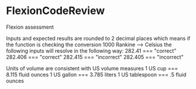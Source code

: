 # FlexionCodeReview
Flexion assessment







Inputs and expected results are rounded to 2 decimal places which means
if the function is checking the conversion 1000 Rankine --> Celsius the following inputs will resolve
in the following way: 
    282.41 === "correct"
    282.406 === "correct"
    282.415 === "incorrect"
    282.405 === "incorrect"


Units of volume are consistent with US volume measures
    1 US cup === 8.115 fluid ounces
    1 US gallon === 3.785 liters
    1 US tablespoon === .5 fluid ounces

